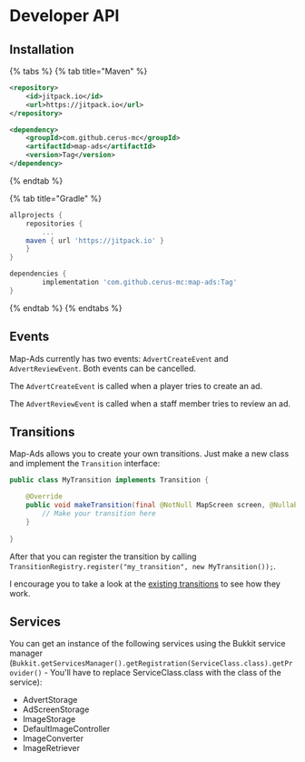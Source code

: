 # Developer API

## Installation

{% tabs %}
{% tab title="Maven" %}
```xml
<repository>
    <id>jitpack.io</id>
    <url>https://jitpack.io</url>
</repository>

<dependency>
    <groupId>com.github.cerus-mc</groupId>
    <artifactId>map-ads</artifactId>
    <version>Tag</version>
</dependency>
```
{% endtab %}

{% tab title="Gradle" %}
```groovy
allprojects {
    repositories {
        ...
	maven { url 'https://jitpack.io' }
    }
}

dependencies {
        implementation 'com.github.cerus-mc:map-ads:Tag'
}
```
{% endtab %}
{% endtabs %}

## Events

Map-Ads currently has two events: `AdvertCreateEvent` and `AdvertReviewEvent`. Both events can be cancelled.

The `AdvertCreateEvent` is called when a player tries to create an ad.

The `AdvertReviewEvent` is called when a staff member tries to review an ad.

## Transitions

Map-Ads allows you to create your own transitions. Just make a new class and implement the `Transition` interface:

```java
public class MyTransition implements Transition {

    @Override
    public void makeTransition(final @NotNull MapScreen screen, @Nullable final MapImage oldImg, final @NotNull MapImage newImg) {
        // Make your transition here
    }
    
}
```

After that you can register the transition by calling `TransitionRegistry.register("my_transition", new MyTransition());`.

I encourage you to take a look at the [existing transitions](https://github.com/cerus-mc/map-ads/tree/main/plugin/src/main/java/dev/cerus/mapads/image/transition) to see how they work.

## Services

You can get an instance of the following services using the Bukkit service manager (`Bukkit.getServicesManager().getRegistration(ServiceClass.class).getProvider()` - You'll have to replace ServiceClass.class with the class of the service):

* AdvertStorage
* AdScreenStorage
* ImageStorage
* DefaultImageController
* ImageConverter
* ImageRetriever
